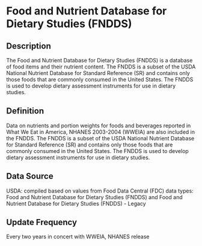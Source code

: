 # Food and Nutrient Database for Dietary Studies (FNDDS)

## Description
The Food and Nutrient Database for Dietary Studies (FNDDS) is a database of food items and their nutrient content. The FNDDS is a subset of the USDA National Nutrient Database for Standard Reference (SR) and contains only those foods that are commonly consumed in the United States. The FNDDS is used to develop dietary assessment instruments for use in dietary studies. 

## Definition
Data on nutrients and portion weights for foods and beverages reported in What We Eat in America, NHANES 2003-2004 (WWEIA) are also included in the FNDDS. The FNDDS is a subset of the USDA National Nutrient Database for Standard Reference (SR) and contains only those foods that are commonly consumed in the United States. The FNDDS is used to develop dietary assessment instruments for use in dietary studies.

## Data Source
USDA: compiled based on values from Food Data Central (FDC) data types: Food and Nutrient Database for Dietary Studies (FNDDS) and Food and Nutrient Database for Dietary Studies (FNDDS) - Legacy

## Update Frequency
Every two years in concert with WWEIA, NHANES release
